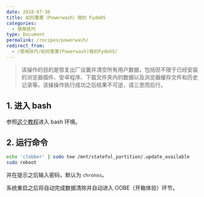 ```yaml
---
date: 2018-07-30
title: 如何重置（Powerwash）我的 FydeOS
categories:
  - 使用技巧
type: Document
permalink: /recipes/powerwash/
redirect_from:
  - /使用技巧/如何重置(Powerwash)我的FydeOS/
---
```


> 该操作的目的是恢复出厂设置并清空所有用户数据，包括但不限于已经安装的浏览器插件、安卓程序、下载文件夹内的数据以及浏览器缓存文件和历史记录等。该操操作执行成功之后结果不可逆，请三思而后行。


## 1. 进入 bash

参照[这个教程](/getting-started/shell-access/)进入 bash 环境。


## 2. 运行命令


```bash
echo 'clobber' | sudo tee /mnt/stateful_partition/.update_available
sudo reboot
```

并在提示之后输入密码，默认为 `chronos`。

系统重启之后将自动完成数据清除并自动进入 OOBE（开箱体验）环节。
